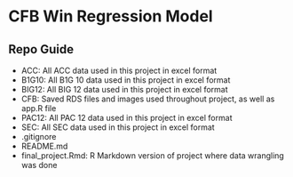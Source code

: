 # CFB Win Regression Model

Repo Guide
----------
+ ACC: All ACC data used in this project in excel format
+ B1G10: All B1G 10 data used in this project in excel format
+ BIG12: All BIG 12 data used in this project in excel format
+ CFB: Saved RDS files and images used throughout project, as well as app.R file
+ PAC12: All PAC 12 data used in this project in excel format
+ SEC: All SEC data used in this project in excel format
+ .gitignore
+ README.md
+ final_project.Rmd: R Markdown version of project where data wrangling was done
